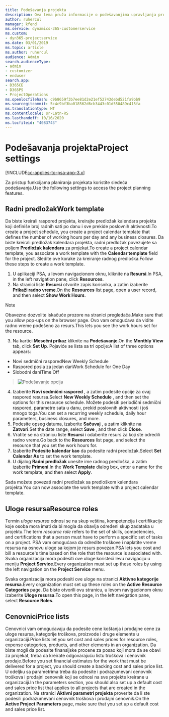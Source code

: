 ```yaml
---
title: Podešavanja projekta
description: Ova tema pruža informacije o podešavanjima upravljanja projektima.
author: ruhercul
manager: kfend
ms.service: dynamics-365-customerservice
ms.custom:
- dyn365-projectservice
ms.date: 03/01/2019
ms.topic: article
ms.author: ruhercul
audience: Admin
search.audienceType:
- admin
- customizer
- enduser
search.app:
- D365CE
- D365PS
- ProjectOperations
ms.openlocfilehash: c9b8659f3b7ee81d2e21ef52743debd521fa9bb9
ms.sourcegitcommit: 5c4c9bf3ba018562d6cb3443c01d550489c415fa
ms.translationtype: HT
ms.contentlocale: sr-Latn-RS
ms.lasthandoff: 10/16/2020
ms.locfileid: "4083743"
---
```

# <a name="project-settings"></a><span data-ttu-id="78bbf-103">Podešavanja projekta</span><span class="sxs-lookup"><span data-stu-id="78bbf-103">Project settings</span></span>

[!INCLUDE[cc-applies-to-psa-app-3.x](../includes/cc-applies-to-psa-app-3x.md)]

<span data-ttu-id="78bbf-104">Za pristup funkcijama planiranja projekata koristite sledeća podešavanja.</span><span class="sxs-lookup"><span data-stu-id="78bbf-104">Use the following settings to access the project planning features.</span></span>

## <a name="work-template"></a><span data-ttu-id="78bbf-105">Radni predložak</span><span class="sxs-lookup"><span data-stu-id="78bbf-105">Work template</span></span>

<span data-ttu-id="78bbf-106">Da biste kreirali raspored projekta, kreirajte predložak kalendara projekta koji definiše broj radnih sati po danu i sve prekide poslovnih aktivnosti.</span><span class="sxs-lookup"><span data-stu-id="78bbf-106">To create a project schedule, you create a project calendar template that defines the number of working hours per day and any business closures.</span></span> <span data-ttu-id="78bbf-107">Da biste kreirali predložak kalendara projekta, radni predložak povezujete sa poljem **Predložak kalendara** za projekat.</span><span class="sxs-lookup"><span data-stu-id="78bbf-107">To create a project calendar template, you associate a work template with the **Calendar template** field for the project.</span></span> <span data-ttu-id="78bbf-108">Sledite ove korake za kreiranje radnog predloška.</span><span class="sxs-lookup"><span data-stu-id="78bbf-108">Follow these steps to create a work template.</span></span>

1. <span data-ttu-id="78bbf-109">U aplikaciji PSA, u levom navigacionom oknu, kliknite na **Resursi**.</span><span class="sxs-lookup"><span data-stu-id="78bbf-109">In PSA, in the left navigation pane, click **Resources**.</span></span> 
2. <span data-ttu-id="78bbf-110">Na stranici liste **Resursi** otvorite zapis korisnika, a zatim izaberite **Prikaži radno vreme**.</span><span class="sxs-lookup"><span data-stu-id="78bbf-110">On the **Resources** list page, open a user record, and then select **Show Work Hours**.</span></span>

  > [!NOTE]
  > <span data-ttu-id="78bbf-111">Obavezno dozvolite iskačuće prozore na stranici pregledača.</span><span class="sxs-lookup"><span data-stu-id="78bbf-111">Make sure that you allow pop-ups on the browser page.</span></span> <span data-ttu-id="78bbf-112">Ovo vam omogućava da vidite radno vreme podešeno za resurs.</span><span class="sxs-lookup"><span data-stu-id="78bbf-112">This lets you see the work hours set for the resource.</span></span>
  
3. <span data-ttu-id="78bbf-113">Na kartici **Mesečni prikaz** kliknite na **Podešavanje**.</span><span class="sxs-lookup"><span data-stu-id="78bbf-113">On the **Monthly View** tab, click **Set Up**.</span></span> <span data-ttu-id="78bbf-114">Pojaviće se lista sa tri opcije:</span><span class="sxs-lookup"><span data-stu-id="78bbf-114">A list of three options appears:</span></span> 

  - <span data-ttu-id="78bbf-115">Novi sedmični raspored</span><span class="sxs-lookup"><span data-stu-id="78bbf-115">New Weekly Schedule</span></span>
  - <span data-ttu-id="78bbf-116">Raspored posla za jedan dan</span><span class="sxs-lookup"><span data-stu-id="78bbf-116">Work Schedule for One Day</span></span>
  - <span data-ttu-id="78bbf-117">Slobodni dani</span><span class="sxs-lookup"><span data-stu-id="78bbf-117">Time Off</span></span>

> ![Podešavanje opcija](media/project-13.png)

4. <span data-ttu-id="78bbf-119">Izaberite **Novi sedmični raspored** , a zatim podesite opcije za ovaj raspored resursa.</span><span class="sxs-lookup"><span data-stu-id="78bbf-119">Select **New Weekly Schedule** , and then set the options for this resource schedule.</span></span> <span data-ttu-id="78bbf-120">Možete podesiti periodični sedmični raspored, parametre sata u danu, prekid poslovnih aktivnosti i još mnogo toga.</span><span class="sxs-lookup"><span data-stu-id="78bbf-120">You can set a recurring weekly schedule, daily hour parameters, business closures, and more.</span></span>
5. <span data-ttu-id="78bbf-121">Podesite opseg datuma, izaberite **Sačuvaj** , a zatim kliknite na **Zatvori**.</span><span class="sxs-lookup"><span data-stu-id="78bbf-121">Set the date range, select **Save** , and then click **Close**.</span></span> 
6. <span data-ttu-id="78bbf-122">Vratite se na stranicu liste **Resursi** i odaberite resurs za koji ste odredili radno vreme.</span><span class="sxs-lookup"><span data-stu-id="78bbf-122">Go back to the **Resources** list page, and select the resource that you set the work hours for.</span></span> 
7. <span data-ttu-id="78bbf-123">Izaberite **Podesite kalendar kao** da podesite radni predložak.</span><span class="sxs-lookup"><span data-stu-id="78bbf-123">Select **Set Calendar As** to set the work template.</span></span> 
8. <span data-ttu-id="78bbf-124">U dijalog **Radni predložak** unesite ime radnog predloška, a zatim izaberite **Primeni**.</span><span class="sxs-lookup"><span data-stu-id="78bbf-124">In the **Work Template** dialog box, enter a name for the work template, and then select **Apply**.</span></span> 

<span data-ttu-id="78bbf-125">Sada možete povezati radni predložak sa predloškom kalendara projekta.</span><span class="sxs-lookup"><span data-stu-id="78bbf-125">You can now associate the work template with a project calendar template.</span></span>

## <a name="resource-roles"></a><span data-ttu-id="78bbf-126">Uloge resursa</span><span class="sxs-lookup"><span data-stu-id="78bbf-126">Resource roles</span></span>

<span data-ttu-id="78bbf-127">Termin *uloga resursa* odnosi se na skup veština, kompetencija i certifikacije koje osoba mora imati da bi mogla da obavlja određeni skup zadataka u projektu.</span><span class="sxs-lookup"><span data-stu-id="78bbf-127">The term *resource role* refers to the set of skills, competencies, and certifications that a person must have to perform a specific set of tasks on a project.</span></span> <span data-ttu-id="78bbf-128">PSA vam omogućava da odredite troškove i naplatite vreme resursa na osnovu uloge sa kojom je resurs povezan.</span><span class="sxs-lookup"><span data-stu-id="78bbf-128">PSA lets you cost and bill a resource's time based on the role that the resource is associated with.</span></span> <span data-ttu-id="78bbf-129">Svaka organizacija mora podesiti ove uloge koristeći levu navigaciju u meniju **Project Service**.</span><span class="sxs-lookup"><span data-stu-id="78bbf-129">Every organization must set up these roles by using the left navigation on the **Project Service** menu.</span></span>

<span data-ttu-id="78bbf-130">Svaka organizacija mora podesiti ove uloge na stranici **Aktivne kategorije resursa**.</span><span class="sxs-lookup"><span data-stu-id="78bbf-130">Every organization must set up these roles on the **Active Resource Categories** page.</span></span> <span data-ttu-id="78bbf-131">Da biste otvorili ovu stranicu, u levom navigacionom oknu izaberite **Uloge resursa**.</span><span class="sxs-lookup"><span data-stu-id="78bbf-131">To open this page, in the left navigation pane, select **Resource Roles**.</span></span>

## <a name="price-lists"></a><span data-ttu-id="78bbf-132">Cenovnici</span><span class="sxs-lookup"><span data-stu-id="78bbf-132">Price lists</span></span>

<span data-ttu-id="78bbf-133">Cenovnici vam omogućavaju da podesite cene koštanja i prodajne cene za uloge resursa, kategorije troškova, proizvode i druge elemente u organizaciji.</span><span class="sxs-lookup"><span data-stu-id="78bbf-133">Price lists let you set cost and sales prices for resource roles, expense categories, products, and other elements in an organization.</span></span> <span data-ttu-id="78bbf-134">Da biste mogli da podesite finansijske procene za posao koji mora da se obavi za projekat, treba da kreirate odgovarajuću listu troškova i cenovnik prodaje.</span><span class="sxs-lookup"><span data-stu-id="78bbf-134">Before you set financial estimates for the work that must be delivered for a project, you should create a backing cost and sales price list.</span></span> <span data-ttu-id="78bbf-135">U odeljku sa parametrima treba da podesite i podrazumevani cenovnik troškova i prodajni cenovnik koji se odnosi na sve projekte kreirane u organizaciji.</span><span class="sxs-lookup"><span data-stu-id="78bbf-135">In the parameters section, you should also set up a default cost and sales price list that applies to all projects that are created in the organization.</span></span> <span data-ttu-id="78bbf-136">Na stranici **Aktivni parametri projekta** proverite da li ste podesili podrazumevani cenovnik troškova i prodajni cenovnik.</span><span class="sxs-lookup"><span data-stu-id="78bbf-136">On the **Active Project Parameters** page, make sure that you set up a default cost and sales price list.</span></span>

